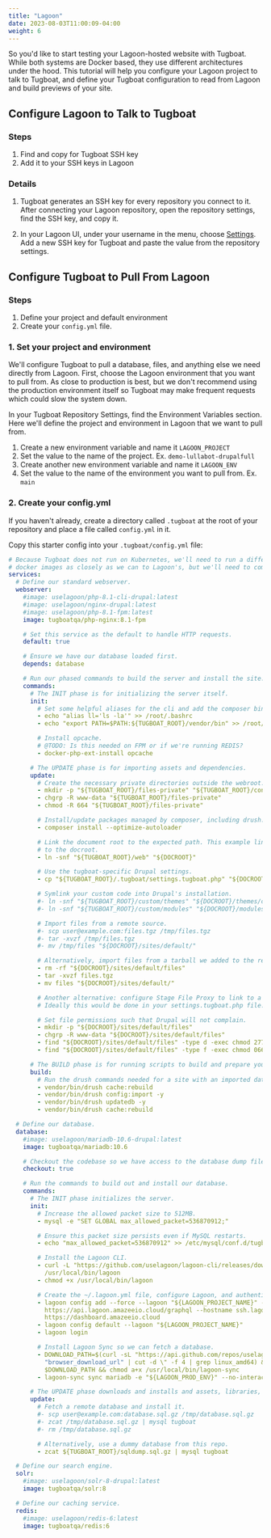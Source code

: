 ```yaml
---
title: "Lagoon"
date: 2023-08-03T11:00:09-04:00
weight: 6
---
```


So you'd like to start testing your Lagoon-hosted website with Tugboat. While both systems are Docker based, they use
different architectures under the hood. This tutorial will help you configure your Lagoon project to talk to Tugboat,
and define your Tugboat configuration to read from Lagoon and build previews of your site.

## Configure Lagoon to Talk to Tugboat

### Steps

1. Find and copy for Tugboat SSH key
2. Add it to your SSH keys in Lagoon

### Details

1. Tugboat generates an SSH key for every repository you connect to it. After connecting your Lagoon repository, open
   the repository settings, find the SSH key, and copy it.

2. In your Lagoon UI, under your username in the menu, choose [Settings](https://dashboard.amazeeio.cloud/settings). Add
   a new SSH key for Tugboat and paste the value from the repository settings.

## Configure Tugboat to Pull From Lagoon

### Steps

1. Define your project and default environment
2. Create your `config.yml` file.

### 1. Set your project and environment

We'll configure Tugboat to pull a database, files, and anything else we need directly from Lagoon. First, choose the
Lagoon environment that you want to pull from. As close to production is best, but we don't recommend using the
production environment itself so Tugboat may make frequent requests which could slow the system down.

In your Tugboat Repository Settings, find the Environment Variables section. Here we'll define the project and
environment in Lagoon that we want to pull from.

1. Create a new environment variable and name it `LAGOON_PROJECT`
2. Set the value to the name of the project. Ex. `demo-lullabot-drupalfull`
3. Create another new environment variable and name it `LAGOON_ENV`
4. Set the value to the name of the environment you want to pull from. Ex. `main`

### 2. Create your config.yml

If you haven't already, create a directory called `.tugboat` at the root of your repository and place a file called
`config.yml` in it.

Copy this starter config into your `.tugboat/config.yml` file:

```yaml
# Because Tugboat does not run on Kubernetes, we'll need to run a different docker configuration.  We'll match our own
# docker images as closely as we can to Lagoon's, but we'll need to combine some services to get a similar result.
services:
  # Define our standard webserver.
  webserver:
    #image: uselagoon/php-8.1-cli-drupal:latest
    #image: uselagoon/nginx-drupal:latest
    #image: uselagoon/php-8.1-fpm:latest
    image: tugboatqa/php-nginx:8.1-fpm

    # Set this service as the default to handle HTTP requests.
    default: true

    # Ensure we have our database loaded first.
    depends: database

    # Run our phased commands to build the server and install the site.
    commands:
      # The INIT phase is for initializing the server itself.
      init:
        # Set some helpful aliases for the cli and add the composer bin to the PATH.
        - echo "alias ll='ls -la'" >> /root/.bashrc
        - echo "export PATH=$PATH:${TUGBOAT_ROOT}/vendor/bin" >> /root/.bashrc

        # Install opcache.
        # @TODO: Is this needed on FPM or if we're running REDIS?
        - docker-php-ext-install opcache

      # The UPDATE phase is for importing assets and dependencies.
      update:
        # Create the necessary private directories outside the webroot.
        - mkdir -p "${TUGBOAT_ROOT}/files-private" "${TUGBOAT_ROOT}/config"
        - chgrp -R www-data "${TUGBOAT_ROOT}/files-private"
        - chmod -R 664 "${TUGBOAT_ROOT}/files-private"

        # Install/update packages managed by composer, including drush.
        - composer install --optimize-autoloader

        # Link the document root to the expected path. This example links /web
        # to the docroot.
        - ln -snf "${TUGBOAT_ROOT}/web" "${DOCROOT}"

        # Use the tugboat-specific Drupal settings.
        - cp "${TUGBOAT_ROOT}/.tugboat/settings.tugboat.php" "${DOCROOT}/sites/default/settings.local.php"

        # Symlink your custom code into Drupal's installation.
        #- ln -snf "${TUGBOAT_ROOT}/custom/themes" "${DOCROOT}/themes/custom"
        #- ln -snf "${TUGBOAT_ROOT}/custom/modules" "${DOCROOT}/modules/custom"

        # Import files from a remote source.
        #- scp user@example.com:files.tgz /tmp/files.tgz
        #- tar -xvzf /tmp/files.tgz
        #- mv /tmp/files "${DOCROOT}/sites/default/"

        # Alternatively, import files from a tarball we added to the repo.
        - rm -rf "${DOCROOT}/sites/default/files"
        - tar -xvzf files.tgz
        - mv files "${DOCROOT}/sites/default/"

        # Another alternative: configure Stage File Proxy to link to a remote file source.
        # Ideally this would be done in your settings.tugboat.php file.

        # Set file permissions such that Drupal will not complain.
        - mkdir -p "${DOCROOT}/sites/default/files"
        - chgrp -R www-data "${DOCROOT}/sites/default/files"
        - find "${DOCROOT}/sites/default/files" -type d -exec chmod 2775 {} \;
        - find "${DOCROOT}/sites/default/files" -type f -exec chmod 0664 {} \;

      # The BUILD phase is for running scripts to build and prepare your website.
      build:
        # Run the drush commands needed for a site with an imported database.
        - vendor/bin/drush cache:rebuild
        - vendor/bin/drush config:import -y
        - vendor/bin/drush updatedb -y
        - vendor/bin/drush cache:rebuild

  # Define our database.
  database:
    #image: uselagoon/mariadb-10.6-drupal:latest
    image: tugboatqa/mariadb:10.6

    # Checkout the codebase so we have access to the database dump file we added for the demo.
    checkout: true

    # Run the commands to build out and install our database.
    commands:
      # The INIT phase initializes the server.
      init:
        # Increase the allowed packet size to 512MB.
        - mysql -e "SET GLOBAL max_allowed_packet=536870912;"

        # Ensure this packet size persists even if MySQL restarts.
        - echo "max_allowed_packet=536870912" >> /etc/mysql/conf.d/tugboat.cnf

        # Install the Lagoon CLI.
        - curl -L "https://github.com/uselagoon/lagoon-cli/releases/download/v0.18.1/lagoon-cli-v0.18.1-linux-amd64" -o
          /usr/local/bin/lagoon
        - chmod +x /usr/local/bin/lagoon

        # Create the ~/.lagoon.yml file, configure Lagoon, and authenticate.
        - lagoon config add --force --lagoon "${LAGOON_PROJECT_NAME}" --graphql
          https://api.lagoon.amazeeio.cloud/graphql --hostname ssh.lagoon.amazeeio.cloud --port 32222 --ui
          https://dashboard.amazeeio.cloud
        - lagoon config default --lagoon "${LAGOON_PROJECT_NAME}"
        - lagoon login

        # Install Lagoon Sync so we can fetch a database.
        - DOWNLOAD_PATH=$(curl -sL "https://api.github.com/repos/uselagoon/lagoon-sync/releases/latest" | grep
          "browser_download_url" | cut -d \" -f 4 | grep linux_amd64) && wget -O /usr/local/bin/lagoon-sync
          $DOWNLOAD_PATH && chmod a+x /usr/local/bin/lagoon-sync
        - lagoon-sync sync mariadb -e "${LAGOON_PROD_ENV}" --no-interaction

      # The UPDATE phase downloads and installs and assets, libraries, and dependencies.
      update:
        # Fetch a remote database and install it.
        #- scp user@example.com:database.sql.gz /tmp/database.sql.gz
        #- zcat /tmp/database.sql.gz | mysql tugboat
        #- rm /tmp/database.sql.gz

        # Alternatively, use a dummy database from this repo.
        - zcat ${TUGBOAT_ROOT}/sqldump.sql.gz | mysql tugboat

  # Define our search engine.
  solr:
    #image: uselagoon/solr-8-drupal:latest
    image: tugboatqa/solr:8

  # Define our caching service.
  redis:
    #image: uselagoon/redis-6:latest
    image: tugboatqa/redis:6
```
